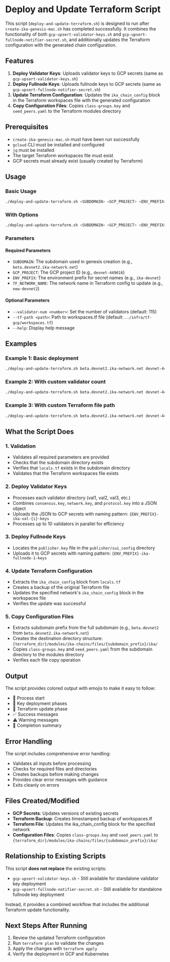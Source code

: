 # Deploy and Update Terraform Script

This script (`deploy-and-update-terraform.sh`) is designed to run after `create-ika-genesis-mac.sh` has completed successfully. It combines the functionality of both `gcp-upsert-validator-keys.sh` and `gcp-upsert-fullnode-notifier-secret.sh`, and additionally updates the Terraform configuration with the generated chain configuration.

## Features

1. **Deploy Validator Keys**: Uploads validator keys to GCP secrets (same as `gcp-upsert-validator-keys.sh`)
2. **Deploy Fullnode Keys**: Uploads fullnode keys to GCP secrets (same as `gcp-upsert-fullnode-notifier-secret.sh`)
3. **Update Terraform Configuration**: Updates the `ika_chain_config` block in the Terraform workspaces file with the generated configuration
4. **Copy Configuration Files**: Copies `class-groups.key` and `seed_peers.yaml` to the Terraform modules directory

## Prerequisites

- `create-ika-genesis-mac.sh` must have been run successfully
- `gcloud` CLI must be installed and configured
- `jq` must be installed
- The target Terraform workspaces file must exist
- GCP secrets must already exist (usually created by Terraform)

## Usage

### Basic Usage
```bash
./deploy-and-update-terraform.sh <SUBDOMAIN> <GCP_PROJECT> <ENV_PREFIX> <TF_NETWORK_NAME>
```

### With Options
```bash
./deploy-and-update-terraform.sh <SUBDOMAIN> <GCP_PROJECT> <ENV_PREFIX> <TF_NETWORK_NAME> --validator-num 120 --tf-path /path/to/workspaces.tf
```

### Parameters

#### Required Parameters
- `SUBDOMAIN`: The subdomain used in genesis creation (e.g., `beta.devnet2.ika-network.net`)
- `GCP_PROJECT`: The GCP project ID (e.g., `devnet-449616`)
- `ENV_PREFIX`: The environment prefix for secret names (e.g., `ika-devnet`)
- `TF_NETWORK_NAME`: The network name in Terraform config to update (e.g., `new-devnet2`)

#### Optional Parameters
- `--validator-num <number>`: Set the number of validators (default: 115)
- `--tf-path <path>`: Path to workspaces.tf file (default: `../infra/tf-gcp/workspaces.tf`)
- `--help`: Display help message

## Examples

### Example 1: Basic deployment
```bash
./deploy-and-update-terraform.sh beta.devnet2.ika-network.net devnet-449616 ika-devnet new-devnet2
```

### Example 2: With custom validator count
```bash
./deploy-and-update-terraform.sh beta.devnet2.ika-network.net devnet-449616 ika-devnet new-devnet2 --validator-num 120
```

### Example 3: With custom Terraform file path
```bash
./deploy-and-update-terraform.sh beta.devnet2.ika-network.net devnet-449616 ika-devnet new-devnet2 --tf-path /custom/path/workspaces.tf
```

## What the Script Does

### 1. Validation
- Validates all required parameters are provided
- Checks that the subdomain directory exists
- Verifies that `locals.tf` exists in the subdomain directory
- Validates that the Terraform workspaces file exists

### 2. Deploy Validator Keys
- Processes each validator directory (val1, val2, val3, etc.)
- Combines `consensus.key`, `network.key`, and `protocol.key` into a JSON object
- Uploads the JSON to GCP secrets with naming pattern: `{ENV_PREFIX}-ika-val-{i}-keys`
- Processes up to 10 validators in parallel for efficiency

### 3. Deploy Fullnode Keys
- Locates the `publisher.key` file in the `publisher/sui_config` directory
- Uploads it to GCP secrets with naming pattern: `{ENV_PREFIX}-ika-fullnode-1-keys`

### 4. Update Terraform Configuration
- Extracts the `ika_chain_config` block from `locals.tf`
- Creates a backup of the original Terraform file
- Updates the specified network's `ika_chain_config` block in the workspaces file
- Verifies the update was successful

### 5. Copy Configuration Files
- Extracts subdomain prefix from the full subdomain (e.g., `beta.devnet2` from `beta.devnet2.ika-network.net`)
- Creates the destination directory structure: `{terraform_dir}/modules/ika-chains/files/{subdomain_prefix}/ika/`
- Copies `class-groups.key` and `seed_peers.yaml` from the subdomain directory to the modules directory
- Verifies each file copy operation

## Output

The script provides colored output with emojis to make it easy to follow:
- 🚀 Process start
- 🔐 Key deployment phases
- 🔧 Terraform update phase
- ✅ Success messages
- ⚠️  Warning messages
- 🎉 Completion summary

## Error Handling

The script includes comprehensive error handling:
- Validates all inputs before processing
- Checks for required files and directories
- Creates backups before making changes
- Provides clear error messages with guidance
- Exits cleanly on errors

## Files Created/Modified

- **GCP Secrets**: Updates versions of existing secrets
- **Terraform Backup**: Creates timestamped backup of workspaces.tf
- **Terraform File**: Updates the ika_chain_config block for the specified network
- **Configuration Files**: Copies `class-groups.key` and `seed_peers.yaml` to `{terraform_dir}/modules/ika-chains/files/{subdomain_prefix}/ika/`

## Relationship to Existing Scripts

This script **does not replace** the existing scripts:
- `gcp-upsert-validator-keys.sh` - Still available for standalone validator key deployment
- `gcp-upsert-fullnode-notifier-secret.sh` - Still available for standalone fullnode key deployment

Instead, it provides a combined workflow that includes the additional Terraform update functionality.

## Next Steps After Running

1. Review the updated Terraform configuration
2. Run `terraform plan` to validate the changes
3. Apply the changes with `terraform apply`
4. Verify the deployment in GCP and Kubernetes 